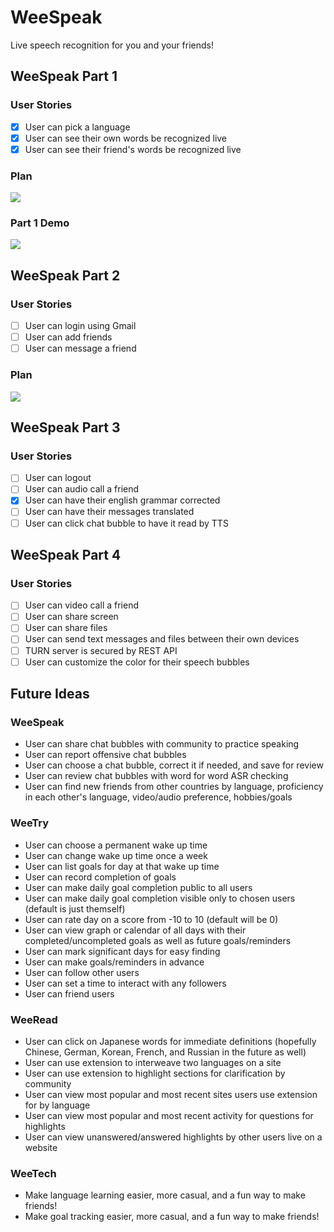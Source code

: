 # WeeSpeak

Live speech recognition for you and your friends!

## WeeSpeak Part 1

### User Stories
- [X] User can pick a language
- [X] User can see their own words be recognized live
- [X] User can see their friend's words be recognized live

### Plan
<img src="https://user-images.githubusercontent.com/61459043/122609822-3c1fc280-d044-11eb-82f0-b1b144951f08.jpeg">

### Part 1 Demo
<img src='https://user-images.githubusercontent.com/61459043/122601956-ada54400-d037-11eb-8c35-0fa5699a78a3.gif' />

## WeeSpeak Part 2

### User Stories

- [ ] User can login using Gmail
- [ ] User can add friends
- [ ] User can message a friend

### Plan
<img src="https://user-images.githubusercontent.com/61459043/122832058-68d81200-d2b0-11eb-8691-93582a98e261.jpeg">

## WeeSpeak Part 3

### User Stories

- [ ] User can logout
- [ ] User can audio call a friend
- [X] User can have their english grammar corrected
- [ ] User can have their messages translated
- [ ] User can click chat bubble to have it read by TTS

## WeeSpeak Part 4

### User Stories

- [ ] User can video call a friend
- [ ] User can share screen
- [ ] User can share files
- [ ] User can send text messages and files between their own devices
- [ ] TURN server is secured by REST API
- [ ] User can customize the color for their speech bubbles

## Future Ideas

### WeeSpeak

- User can share chat bubbles with community to practice speaking
- User can report offensive chat bubbles
- User can choose a chat bubble, correct it if needed, and save for review
- User can review chat bubbles with word for word ASR checking
- User can find new friends from other countries by language, proficiency in each other's language, video/audio preference, hobbies/goals

### WeeTry

- User can choose a permanent wake up time
- User can change wake up time once a week
- User can list goals for day at that wake up time
- User can record completion of goals
- User can make daily goal completion public to all users
- User can make daily goal completion visible only to chosen users (default is just themself)
- User can rate day on a score from -10 to 10 (default will be 0)
- User can view graph or calendar of all days with their completed/uncompleted goals as well as future goals/reminders
- User can mark significant days for easy finding
- User can make goals/reminders in advance
- User can follow other users
- User can set a time to interact with any followers
- User can friend users

### WeeRead

- User can click on Japanese words for immediate definitions (hopefully Chinese, German, Korean, French, and Russian in the future as well)
- User can use extension to interweave two languages on a site
- User can use extension to highlight sections for clarification by community
- User can view most popular and most recent sites users use extension for by language
- User can view most popular and most recent activity for questions for highlights
- User can view unanswered/answered highlights by other users live on a website

### WeeTech

- Make language learning easier, more casual, and a fun way to make friends!
- Make goal tracking easier, more casual, and a fun way to make friends!
